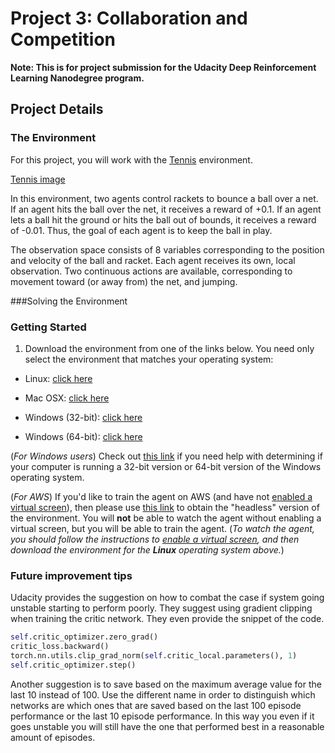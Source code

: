 # Project 3: Collaboration and Competition

**Note: This is for project submission for the Udacity Deep Reinforcement Learning Nanodegree program.**




## Project Details

### The Environment

For this project, you will work with the [Tennis](https://github.com/Unity-Technologies/ml-agents/blob/master/docs/Learning-Environment-Examples.md#tennis) environment.


[Tennis image](https://user-images.githubusercontent.com/10624937/42135623-e770e354-7d12-11e8-998d-29fc74429ca2.gif)

In this environment, two agents control rackets to bounce a ball over a net. If an agent hits the ball over the net, it receives a reward of +0.1.  If an agent lets a ball hit the ground or hits the ball out of bounds, it receives a reward of -0.01.  Thus, the goal of each agent is to keep the ball in play.

The observation space consists of 8 variables corresponding to the position and velocity of the ball and racket. Each agent receives its own, local observation.  Two continuous actions are available, corresponding to movement toward (or away from) the net, and jumping. 

###Solving the Environment

### Getting Started



1. Download the environment from one of the links below.  You need only select the environment that matches your operating system:
    

- Linux: [click here](https://s3-us-west-1.amazonaws.com/udacity-drlnd/P3/Tennis/Tennis_Linux.zip)
    

- Mac OSX: [click here](https://s3-us-west-1.amazonaws.com/udacity-drlnd/P3/Tennis/Tennis.app.zip)
    

- Windows (32-bit): [click here](https://s3-us-west-1.amazonaws.com/udacity-drlnd/P3/Tennis/Tennis_Windows_x86.zip)
    

- Windows (64-bit): [click here](https://s3-us-west-1.amazonaws.com/udacity-drlnd/P3/Tennis/Tennis_Windows_x86_64.zip)
    
    


(_For Windows users_) Check out [this link](https://support.microsoft.com/en-us/help/827218/how-to-determine-whether-a-computer-is-running-a-32-bit-version-or-64) if you need help with determining if your computer is running a 32-bit version or 64-bit version of the Windows operating system.

    

(_For AWS_) If you'd like to train the agent on AWS (and have not [enabled a virtual screen](https://github.com/Unity-Technologies/ml-agents/blob/master/docs/Training-on-Amazon-Web-Service.md)), then please use [this link](https://s3-us-west-1.amazonaws.com/udacity-drlnd/P3/Tennis/Tennis_Linux_NoVis.zip) to obtain the "headless" version of the environment.  You will **not** be able to watch the agent without enabling a virtual screen, but you will be able to train the agent.  (_To watch the agent, you should follow the instructions to [enable a virtual screen](https://github.com/Unity-Technologies/ml-agents/blob/master/docs/Training-on-Amazon-Web-Service.md), and then download the environment for the **Linux** operating system above._)



### Future improvement tips

Udacity provides the suggestion on how to combat the case if system going unstable starting to perform poorly. They suggest using gradient clipping when training the critic network. They even provide the snippet of the code.

```python
self.critic_optimizer.zero_grad()
critic_loss.backward()
torch.nn.utils.clip_grad_norm(self.critic_local.parameters(), 1)
self.critic_optimizer.step()
```
Another suggestion is to save based on the maximum average value for the last 10 instead of 100. Use the different name in order to distinguish which networks are which ones that are saved based on the last 100 episode performance or the last 10 episode performance. In this way you even if it goes unstable you will still have the one that performed best in a reasonable amount of episodes.